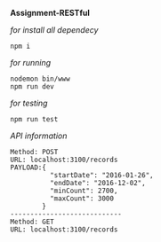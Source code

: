 **Assignment-RESTful**

*for install all dependecy*
```
npm i
```

*for running*
```
nodemon bin/www
npm run dev
```

*for testing*
```
npm run test
```

*API information*
```
Method: POST
URL: localhost:3100/records
PAYLOAD:{
          "startDate": "2016-01-26",
          "endDate": "2016-12-02",
          "minCount": 2700,
          "maxCount": 3000
        }
----------------------------
Method: GET
URL: localhost:3100/records
```
